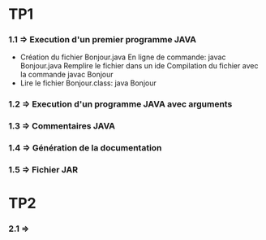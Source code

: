 # TP1

### 1.1 => Execution d'un premier programme JAVA

- Création du fichier Bonjour.java
    En ligne de commande: javac Bonjour.java
        Remplire le fichier dans un ide
    Compilation du fichier avec la commande javac Bonjour
- Lire le fichier Bonjour.class: java Bonjour

### 1.2 => Execution d'un programme JAVA avec arguments

### 1.3 => Commentaires JAVA

### 1.4 => Génération de la documentation

### 1.5 => Fichier JAR



# TP2

### 2.1 =>